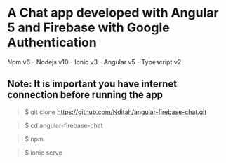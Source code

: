 # A Chat app developed with Angular 5 and Firebase with Google Authentication 

Npm v6 - Nodejs v10 - Ionic v3 - Angular v5 - Typescript v2


## Note: It is important you have internet connection before running the app

> $ git clone https://github.com/Nditah/angular-firebase-chat.git

> $ cd angular-firebase-chat

> $ npm 

> $ ionic serve